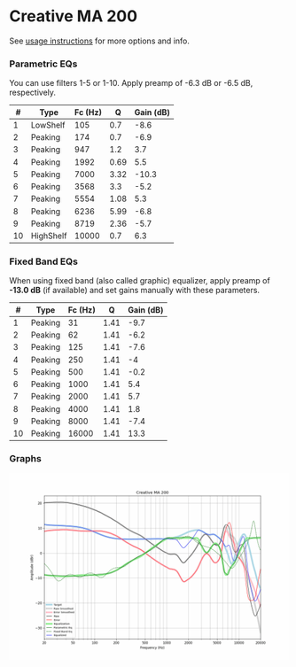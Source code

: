 # Creative MA 200
See [usage instructions](https://github.com/jaakkopasanen/AutoEq#usage) for more options and info.

### Parametric EQs
You can use filters 1-5 or 1-10. Apply preamp of -6.3 dB or -6.5 dB, respectively.

|   # | Type      |   Fc (Hz) |    Q |   Gain (dB) |
|-----|-----------|-----------|------|-------------|
|   1 | LowShelf  |       105 | 0.7  |        -8.6 |
|   2 | Peaking   |       174 | 0.7  |        -6.9 |
|   3 | Peaking   |       947 | 1.2  |         3.7 |
|   4 | Peaking   |      1992 | 0.69 |         5.5 |
|   5 | Peaking   |      7000 | 3.32 |       -10.3 |
|   6 | Peaking   |      3568 | 3.3  |        -5.2 |
|   7 | Peaking   |      5554 | 1.08 |         5.3 |
|   8 | Peaking   |      6236 | 5.99 |        -6.8 |
|   9 | Peaking   |      8719 | 2.36 |        -5.7 |
|  10 | HighShelf |     10000 | 0.7  |         6.3 |

### Fixed Band EQs
When using fixed band (also called graphic) equalizer, apply preamp of **-13.0 dB** (if available) and set gains manually with these parameters.

|   # | Type    |   Fc (Hz) |    Q |   Gain (dB) |
|-----|---------|-----------|------|-------------|
|   1 | Peaking |        31 | 1.41 |        -9.7 |
|   2 | Peaking |        62 | 1.41 |        -6.2 |
|   3 | Peaking |       125 | 1.41 |        -7.6 |
|   4 | Peaking |       250 | 1.41 |        -4   |
|   5 | Peaking |       500 | 1.41 |        -0.2 |
|   6 | Peaking |      1000 | 1.41 |         5.4 |
|   7 | Peaking |      2000 | 1.41 |         5.7 |
|   8 | Peaking |      4000 | 1.41 |         1.8 |
|   9 | Peaking |      8000 | 1.41 |        -7.4 |
|  10 | Peaking |     16000 | 1.41 |        13.3 |

### Graphs
![](./Creative%20MA%20200.png)
